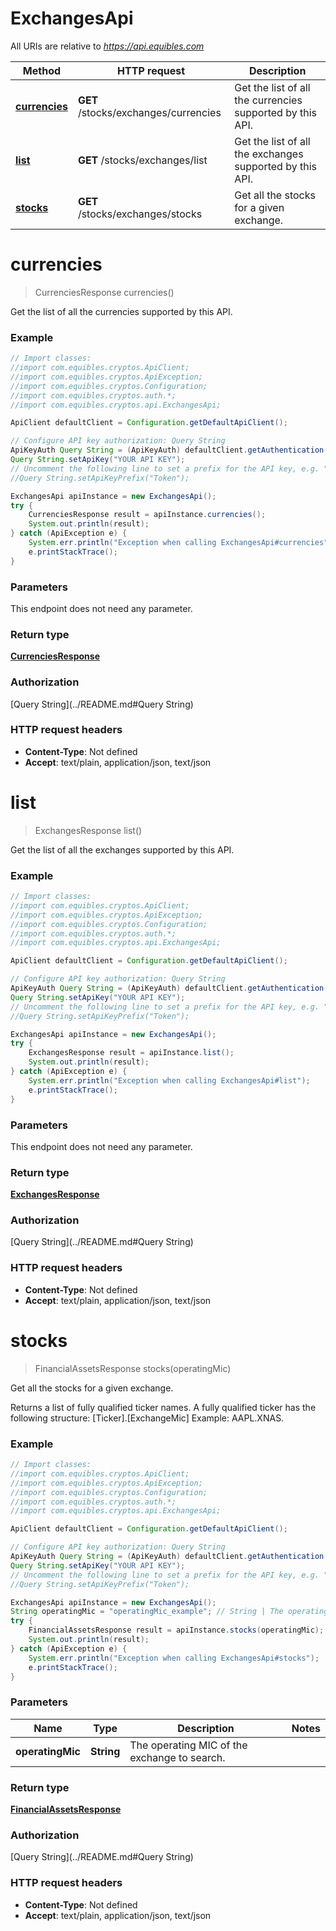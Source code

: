 # ExchangesApi

All URIs are relative to *https://api.equibles.com*

Method | HTTP request | Description
------------- | ------------- | -------------
[**currencies**](ExchangesApi.md#currencies) | **GET** /stocks/exchanges/currencies | Get the list of all the currencies supported by this API.
[**list**](ExchangesApi.md#list) | **GET** /stocks/exchanges/list | Get the list of all the exchanges supported by this API.
[**stocks**](ExchangesApi.md#stocks) | **GET** /stocks/exchanges/stocks | Get all the stocks for a given exchange.

<a name="currencies"></a>
# **currencies**
> CurrenciesResponse currencies()

Get the list of all the currencies supported by this API.

### Example
```java
// Import classes:
//import com.equibles.cryptos.ApiClient;
//import com.equibles.cryptos.ApiException;
//import com.equibles.cryptos.Configuration;
//import com.equibles.cryptos.auth.*;
//import com.equibles.cryptos.api.ExchangesApi;

ApiClient defaultClient = Configuration.getDefaultApiClient();

// Configure API key authorization: Query String
ApiKeyAuth Query String = (ApiKeyAuth) defaultClient.getAuthentication("Query String");
Query String.setApiKey("YOUR API KEY");
// Uncomment the following line to set a prefix for the API key, e.g. "Token" (defaults to null)
//Query String.setApiKeyPrefix("Token");

ExchangesApi apiInstance = new ExchangesApi();
try {
    CurrenciesResponse result = apiInstance.currencies();
    System.out.println(result);
} catch (ApiException e) {
    System.err.println("Exception when calling ExchangesApi#currencies");
    e.printStackTrace();
}
```

### Parameters
This endpoint does not need any parameter.

### Return type

[**CurrenciesResponse**](CurrenciesResponse.md)

### Authorization

[Query String](../README.md#Query String)

### HTTP request headers

 - **Content-Type**: Not defined
 - **Accept**: text/plain, application/json, text/json

<a name="list"></a>
# **list**
> ExchangesResponse list()

Get the list of all the exchanges supported by this API.

### Example
```java
// Import classes:
//import com.equibles.cryptos.ApiClient;
//import com.equibles.cryptos.ApiException;
//import com.equibles.cryptos.Configuration;
//import com.equibles.cryptos.auth.*;
//import com.equibles.cryptos.api.ExchangesApi;

ApiClient defaultClient = Configuration.getDefaultApiClient();

// Configure API key authorization: Query String
ApiKeyAuth Query String = (ApiKeyAuth) defaultClient.getAuthentication("Query String");
Query String.setApiKey("YOUR API KEY");
// Uncomment the following line to set a prefix for the API key, e.g. "Token" (defaults to null)
//Query String.setApiKeyPrefix("Token");

ExchangesApi apiInstance = new ExchangesApi();
try {
    ExchangesResponse result = apiInstance.list();
    System.out.println(result);
} catch (ApiException e) {
    System.err.println("Exception when calling ExchangesApi#list");
    e.printStackTrace();
}
```

### Parameters
This endpoint does not need any parameter.

### Return type

[**ExchangesResponse**](ExchangesResponse.md)

### Authorization

[Query String](../README.md#Query String)

### HTTP request headers

 - **Content-Type**: Not defined
 - **Accept**: text/plain, application/json, text/json

<a name="stocks"></a>
# **stocks**
> FinancialAssetsResponse stocks(operatingMic)

Get all the stocks for a given exchange.

Returns a list of fully qualified ticker names. A fully qualified ticker has the following structure: [Ticker].[ExchangeMic] Example: AAPL.XNAS.

### Example
```java
// Import classes:
//import com.equibles.cryptos.ApiClient;
//import com.equibles.cryptos.ApiException;
//import com.equibles.cryptos.Configuration;
//import com.equibles.cryptos.auth.*;
//import com.equibles.cryptos.api.ExchangesApi;

ApiClient defaultClient = Configuration.getDefaultApiClient();

// Configure API key authorization: Query String
ApiKeyAuth Query String = (ApiKeyAuth) defaultClient.getAuthentication("Query String");
Query String.setApiKey("YOUR API KEY");
// Uncomment the following line to set a prefix for the API key, e.g. "Token" (defaults to null)
//Query String.setApiKeyPrefix("Token");

ExchangesApi apiInstance = new ExchangesApi();
String operatingMic = "operatingMic_example"; // String | The operating MIC of the exchange to search.
try {
    FinancialAssetsResponse result = apiInstance.stocks(operatingMic);
    System.out.println(result);
} catch (ApiException e) {
    System.err.println("Exception when calling ExchangesApi#stocks");
    e.printStackTrace();
}
```

### Parameters

Name | Type | Description  | Notes
------------- | ------------- | ------------- | -------------
 **operatingMic** | **String**| The operating MIC of the exchange to search. |

### Return type

[**FinancialAssetsResponse**](FinancialAssetsResponse.md)

### Authorization

[Query String](../README.md#Query String)

### HTTP request headers

 - **Content-Type**: Not defined
 - **Accept**: text/plain, application/json, text/json

